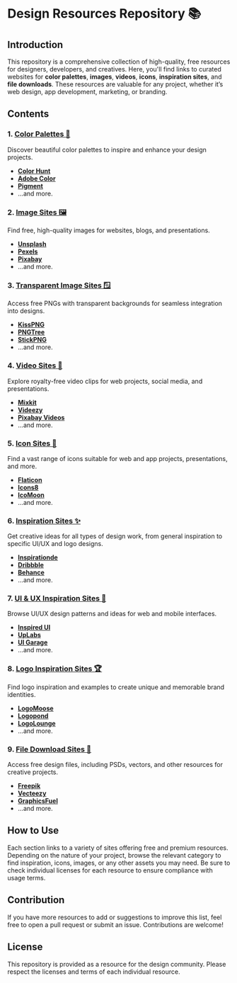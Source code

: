 # Design Resources Repository 📚

## Introduction
This repository is a comprehensive collection of high-quality, free resources for designers, developers, and creatives. Here, you'll find links to curated websites for **color palettes**, **images**, **videos**, **icons**, **inspiration sites**, and **file downloads**. These resources are valuable for any project, whether it’s web design, app development, marketing, or branding. 

## Contents

### 1. [Color Palettes 🎨](#color-palettes-)
Discover beautiful color palettes to inspire and enhance your design projects.

- **[Color Hunt](https://colorhunt.co)**
- **[Adobe Color](https://color.adobe.com)**
- **[Pigment](https://pigment.shapefactory.co)**
- …and more.

### 2. [Image Sites 🖼](#image-sites-)
Find free, high-quality images for websites, blogs, and presentations.

- **[Unsplash](https://unsplash.com/)**
- **[Pexels](https://www.pexels.com/)**
- **[Pixabay](https://pixabay.com/)**
- …and more.

### 3. [Transparent Image Sites 🪟](#transparent-image-sites-)
Access free PNGs with transparent backgrounds for seamless integration into designs.

- **[KissPNG](https://www.kisspng.com)**
- **[PNGTree](https://pngtree.com/)**
- **[StickPNG](https://www.stickpng.com/)**
- …and more.

### 4. [Video Sites 🎥](#video-sites-)
Explore royalty-free video clips for web projects, social media, and presentations.

- **[Mixkit](https://mixkit.co)**
- **[Videezy](https://www.videezy.com/)**
- **[Pixabay Videos](https://pixabay.com/videos/)**
- …and more.

### 5. [Icon Sites 🎨](#icon-sites-)
Find a vast range of icons suitable for web and app projects, presentations, and more.

- **[Flaticon](https://flaticon.com)**
- **[Icons8](https://icons8.com)**
- **[IcoMoon](https://icomoon.io)**
- …and more.

### 6. [Inspiration Sites ✨](#inspiration-sites-)
Get creative ideas for all types of design work, from general inspiration to specific UI/UX and logo designs.

- **[Inspirationde](https://www.inspirationde.com)**
- **[Dribbble](https://dribbble.com)**
- **[Behance](https://behance.net)**
- …and more.

### 7. [UI & UX Inspiration Sites 📱](#ui--ux-inspiration-sites-)
Browse UI/UX design patterns and ideas for web and mobile interfaces.

- **[Inspired UI](https://inspired-ui.com)**
- **[UpLabs](https://uplabs.com)**
- **[UI Garage](https://uigarage.net)**
- …and more.

### 8. [Logo Inspiration Sites 🏆](#logo-inspiration-sites-)
Find logo inspiration and examples to create unique and memorable brand identities.

- **[LogoMoose](https://logomoose.com)**
- **[Logopond](https://logopond.com)**
- **[LogoLounge](https://logolounge.com)**
- …and more.

### 9. [File Download Sites 📁](#file-download-sites-)
Access free design files, including PSDs, vectors, and other resources for creative projects.

- **[Freepik](https://freepik.com)**
- **[Vecteezy](https://vecteezy.com)**
- **[GraphicsFuel](https://graphicsfuel.com)**
- …and more.

## How to Use
Each section links to a variety of sites offering free and premium resources. Depending on the nature of your project, browse the relevant category to find inspiration, icons, images, or any other assets you may need. Be sure to check individual licenses for each resource to ensure compliance with usage terms.

## Contribution
If you have more resources to add or suggestions to improve this list, feel free to open a pull request or submit an issue. Contributions are welcome!

## License
This repository is provided as a resource for the design community. Please respect the licenses and terms of each individual resource.
